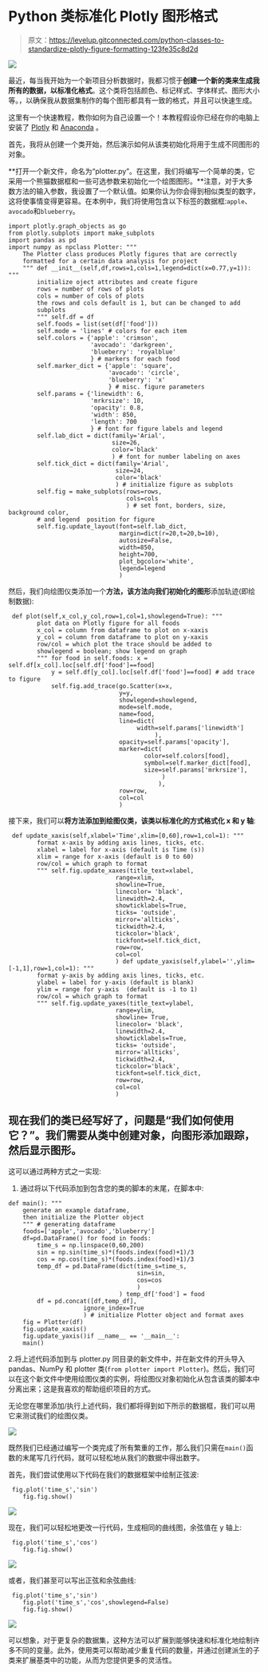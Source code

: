 # Python 类标准化 Plotly 图形格式

> 原文：<https://levelup.gitconnected.com/python-classes-to-standardize-plotly-figure-formatting-123fe35c8d2d>

![](img/6c46376a958a7852ae8d160245ea1f1f.png)

最近，每当我开始为一个新项目分析数据时，我都习惯于**创建一个新的类来生成我所有的数据，以标准化格式**。这个类将包括颜色、标记样式、字体样式、图形大小等。，以确保我从数据集制作的每个图形都具有一致的格式，并且可以快速生成。

这里有一个快速教程，教你如何为自己设置一个！本教程假设你已经在你的电脑上安装了 [Plotly](https://plotly.com/python/getting-started/) 和 [Anaconda](https://www.anaconda.com/products/individual) 。

首先，我将从创建一个类开始，然后演示如何从该类初始化将用于生成不同图形的对象。

**打开一个新文件，命名为“plotter.py”。在这里，我们将编写一个简单的类，它采用一个熊猫数据框和一些可选参数来初始化一个绘图图形。**注意，对于大多数方法的输入参数，我设置了一个默认值。如果你认为你会得到相似类型的数字，这将使事情变得更容易。在本例中，我们将使用包含以下标签的数据框:`apple`、`avocado`和`blueberry`。

```
import plotly.graph_objects as go
from plotly.subplots import make_subplots
import pandas as pd
import numpy as npclass Plotter: """
    The Plotter class produces Plotly figures that are correctly
    formatted for a certain data analysis for project
    """ def __init__(self,df,rows=1,cols=1,legend=dict(x=0.77,y=1)): """
        initialize oject attributes and create figure
        rows = number of rows of plots
        cols = number of cols of plots
        the rows and cols default is 1, but can be changed to add
        subplots
        """ self.df = df
        self.foods = list(set(df['food']))
        self.mode = 'lines' # colors for each item
        self.colors = {'apple': 'crimson',
                       'avocado': 'darkgreen',
                       'blueberry': 'royalblue'
                       } # markers for each food
        self.marker_dict = {'apple': 'square',
                            'avocado': 'circle',
                            'blueberry': 'x'
                            } # misc. figure parameters
        self.params = {'linewidth': 6,
                       'mrkrsize': 10,
                       'opacity': 0.8,
                       'width': 850,
                       'length': 700
                       } # font for figure labels and legend
        self.lab_dict = dict(family='Arial',
                             size=26,
                             color='black'
                             ) # font for number labeling on axes
        self.tick_dict = dict(family='Arial',
                              size=24,
                              color='black'
                              ) # initialize figure as subplots
        self.fig = make_subplots(rows=rows,
                                 cols=cols
                                 ) # set font, borders, size, background color, 
        # and legend  position for figure
        self.fig.update_layout(font=self.lab_dict,
                               margin=dict(r=20,t=20,b=10),
                               autosize=False,
                               width=850,
                               height=700,
                               plot_bgcolor='white',
                               legend=legend
                               )
```

然后，我们向绘图仪类添加一个**方法，该方法向我们初始化的图形**添加轨迹(即绘制数据):

```
 def plot(self,x_col,y_col,row=1,col=1,showlegend=True): """
        plot data on Plotly figure for all foods
        x_col = column from dataframe to plot on x-xaxis
        y_col = column from dataframe to plot on y-xaxis
        row/col = which plot the trace should be added to
        showlegend = boolean; show legend on graph
        """ for food in self.foods: x = self.df[x_col].loc[self.df['food']==food]
            y = self.df[y_col].loc[self.df['food']==food] # add trace to figure
            self.fig.add_trace(go.Scatter(x=x,
                               y=y,
                               showlegend=showlegend,
                               mode=self.mode,
                               name=food,
                               line=dict(
                                    width=self.params['linewidth']
                                         ),
                               opacity=self.params['opacity'],
                               marker=dict(
                                      color=self.colors[food],
                                      symbol=self.marker_dict[food],
                                      size=self.params['mrkrsize'],
                                           )
                                          ),
                               row=row,
                               col=col
                               )
```

接下来，我们可以**将方法添加到绘图仪类，该类以标准化的方式格式化 x 和 y 轴**:

```
 def update_xaxis(self,xlabel='Time',xlim=[0,60],row=1,col=1): """
        format x-axis by adding axis lines, ticks, etc.
        xlabel = label for x-axis (default is Time (s))
        xlim = range for x-axis (default is 0 to 60)
        row/col = which graph to format
        """ self.fig.update_xaxes(title_text=xlabel,
                              range=xlim,
                              showline=True,
                              linecolor= 'black',
                              linewidth=2.4,
                              showticklabels=True,
                              ticks= 'outside',
                              mirror='allticks',
                              tickwidth=2.4,
                              tickcolor='black',
                              tickfont=self.tick_dict,
                              row=row,
                              col=col
                              ) def update_yaxis(self,ylabel='',ylim=[-1,1],row=1,col=1): """
        format y-axis by adding axis lines, ticks, etc.
        ylabel = label for y-axis (default is blank)
        ylim = range for y-axis  (default is -1 to 1)
        row/col = which graph to format
        """ self.fig.update_yaxes(title_text=ylabel,
                              range=ylim,
                              showline= True,
                              linecolor= 'black',
                              linewidth=2.4,
                              showticklabels=True,
                              ticks= 'outside',
                              mirror='allticks',
                              tickwidth=2.4,
                              tickcolor='black',
                              tickfont=self.tick_dict,
                              row=row,
                              col=col
                              )
```

## 现在我们的类已经写好了，问题是“我们如何使用它？”。我们需要从类中创建对象，向图形添加跟踪，然后显示图形。

这可以通过两种方式之一实现:

1.  通过将以下代码添加到包含您的类的脚本的末尾，在脚本中:

```
def main(): """
    generate an example dataframe, 
    then initialize the Plotter object
    """ # generating dataframe
    foods=['apple','avocado','blueberry']
    df=pd.DataFrame() for food in foods:
        time_s = np.linspace(0,60,200)
        sin = np.sin(time_s)*(foods.index(food)+1)/3
        cos = np.cos(time_s)*(foods.index(food)+1)/3
        temp_df = pd.DataFrame(dict(time_s=time_s,
                                    sin=sin,
                                    cos=cos
                                    )
                               ) temp_df['food'] = food
        df = pd.concat([df,temp_df],
                     ignore_index=True
                     ) # initialize Plotter object and format axes 
    fig = Plotter(df)
    fig.update_xaxis()
    fig.update_yaxis()if __name__ == '__main__':
    main()
```

2.将上述代码添加到与 plotter.py 同目录的新文件中，并在新文件的开头导入 pandas、NumPy 和 plotter 类(`from plotter import Plotter`)。然后，我们可以在这个新文件中使用绘图仪类的实例，将绘图仪对象初始化从包含该类的脚本中分离出来；这是我喜欢的帮助组织项目的方式。

无论您在哪里添加/执行上述代码，我们都将得到如下所示的数据框，我们可以用它来测试我们的绘图仪类。

![](img/fda0215c4f96a499aa69a0a9dbda3ce0.png)

既然我们已经通过编写一个类完成了所有繁重的工作，那么我们只需在`main()`函数的末尾写几行代码，就可以轻松地从我们的数据中得出数字。

首先，我们尝试使用以下代码在我们的数据框架中绘制正弦波:

```
 fig.plot('time_s','sin')
    fig.fig.show()
```

![](img/cc97e6d7d2e3a0f8ad2ec8bc0c03de9e.png)

现在，我们可以轻松地更改一行代码，生成相同的曲线图，余弦值在 y 轴上:

```
 fig.plot('time_s','cos')
    fig.fig.show()
```

![](img/24dea751d170e8d664bc5a0ee3139737.png)

或者，我们甚至可以写出正弦和余弦曲线:

```
 fig.plot('time_s','sin')
    fig.plot('time_s','cos',showlegend=False)
    fig.fig.show()
```

![](img/6c46376a958a7852ae8d160245ea1f1f.png)

可以想象，对于更复杂的数据集，这种方法可以扩展到能够快速和标准化地绘制许多不同的变量。此外，使用类可以帮助减少重复代码的数量，并通过创建派生的子类来扩展基类中的功能，从而为您提供更多的灵活性。